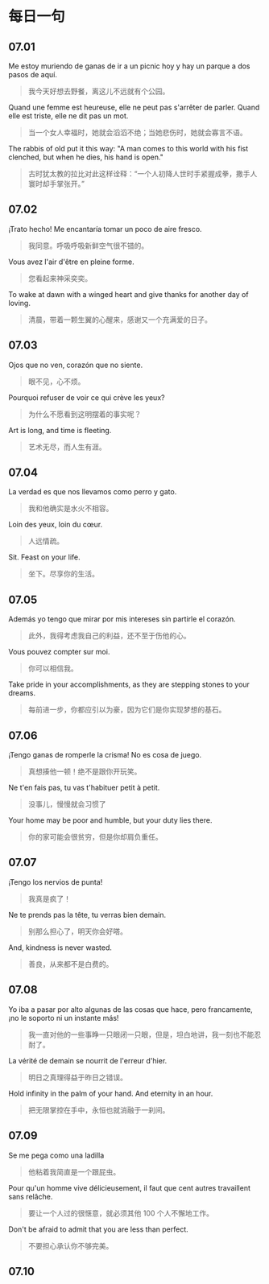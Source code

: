 # 每日一句

## 07.01

Me estoy muriendo de ganas de ir a un picnic hoy y hay un parque a dos pasos de aquí.

> 我今天好想去野餐，离这儿不远就有个公园。

Quand une femme est heureuse, elle ne peut pas s'arrêter de parler. Quand elle est triste, elle ne dit pas un mot.

> 当一个女人幸福时，她就会滔滔不绝；当她悲伤时，她就会寡言不语。

The rabbis of old put it this way: "A man comes to this world with his fist clenched, but when he dies, his hand is open."

> 古时犹太教的拉比对此这样诠释：“一个人初降人世时手紧握成拳，撒手人寰时却手掌张开。”

## 07.02

¡Trato hecho! Me encantaría tomar un poco de aire fresco.

> 我同意。呼吸呼吸新鲜空气很不错的。

Vous avez l'air d'être en pleine forme.

> 您看起来神采奕奕。

To wake at dawn with a winged heart and give thanks for another day of loving.

> 清晨，带着一颗生翼的心醒来，感谢又一个充满爱的日子。

## 07.03

Ojos que no ven, corazón que no siente.

> 眼不见，心不烦。

Pourquoi refuser de voir ce qui crève les yeux?

> 为什么不愿看到这明摆着的事实呢？

Art is long, and time is fleeting.

> 艺术无尽，而人生有涯。

## 07.04

La verdad es que nos llevamos como perro y gato.

> 我和他确实是水火不相容。

Loin des yeux, loin du cœur.

> 人远情疏。

Sit. Feast on your life.

> 坐下。尽享你的生活。

## 07.05

Además yo tengo que mirar por mis intereses sin partirle el corazón.

> 此外，我得考虑我自己的利益，还不至于伤他的心。

Vous pouvez compter sur moi.

> 你可以相信我。

Take pride in your accomplishments, as they are stepping stones to your dreams.

> 每前进一步，你都应引以为豪，因为它们是你实现梦想的基石。

## 07.06

¡Tengo ganas de romperle la crisma! No es cosa de juego.

> 真想揍他一顿！绝不是跟你开玩笑。

Ne t'en fais pas, tu vas t'habituer petit à petit.

> 没事儿，慢慢就会习惯了

Your home may be poor and humble, but your duty lies there.

> 你的家可能会很贫穷，但是你却肩负重任。

## 07.07

¡Tengo los nervios de punta!

> 我真是疯了！

Ne te prends pas la tête, tu verras bien demain.

> 别那么担心了，明天你会好嗒。

And, kindness is never wasted.

> 善良，从来都不是白费的。

## 07.08

Yo iba a pasar por alto algunas de las cosas que hace, pero francamente, ¡no le soporto ni un instante más!

> 我一直对他的一些事睁一只眼闭一只眼，但是，坦白地讲，我一刻也不能忍耐了。

La vérité de demain se nourrit de l'erreur d'hier.

> 明日之真理得益于昨日之错误。

Hold infinity in the palm of your hand. And eternity in an hour.

> 把无限掌控在手中，永恒也就消融于一刹间。

## 07.09

Se me pega como una ladilla

> 他粘着我简直是一个跟屁虫。

Pour qu'un homme vive délicieusement, il faut que cent autres travaillent sans relâche.

> 要让一个人过的很惬意，就必须其他 100 个人不懈地工作。

Don't be afraid to admit that you are less than perfect.

> 不要担心承认你不够完美。

## 07.10
